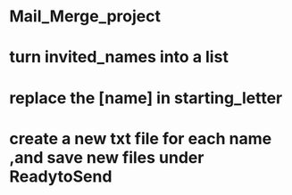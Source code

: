 # Mail_Merge_project
#  turn invited_names into a list
#  replace the [name] in starting_letter
#  create a new txt file for each name ,and save new files under ReadytoSend    